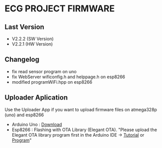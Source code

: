 # ECG PROJECT FIRMWARE
## Last Version
- V2.2.2 (SW Version)
- V2.2.1 (HW Version)

## Changelog
- fix read sensor program on uno
- fix WebServer wificonfig.h and helppage.h on esp8266
- modified programWiFi.hpp on esp8266

## Uploader Aplication
<p>Use the Uploader App if you want to upload firmware files on atmega328p (uno) and esp8266</p>

- Arduino Uno : <a href="https://drive.google.com/drive/folders/1Jd0Euq1-ti-_1vtQXpMNdb4uExqVydhc?usp=sharing" target="-blank">Download</a>
- Esp8266     : Flashing with OTA Library (Elegant OTA). "Please upload the Elegant OTA library program first in the Arduino IDE -> <a href="https://youtu.be/LDk_tKrHIdI?si=OgcLtV9RhKXbJCEk" target="-blank">Tutorial</a> or <a href="https://github.com/N1zam/ECG-Project-Firmware/blob/V2.2.1.2/esp8266/program_ota/program_ota.ino" target="-blank">Program</a>"
